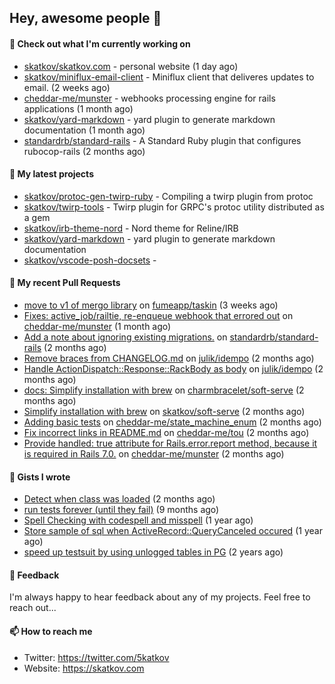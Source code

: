 ## Hey, awesome people 👋

#### 👷 Check out what I'm currently working on
 
- [skatkov/skatkov.com](https://github.com/skatkov/skatkov.com) - personal website (1 day ago) 
- [skatkov/miniflux-email-client](https://github.com/skatkov/miniflux-email-client) - Miniflux client that deliveres updates to email. (2 weeks ago) 
- [cheddar-me/munster](https://github.com/cheddar-me/munster) - webhooks processing engine for rails applications (1 month ago) 
- [skatkov/yard-markdown](https://github.com/skatkov/yard-markdown) - yard plugin to generate markdown documentation (1 month ago) 
- [standardrb/standard-rails](https://github.com/standardrb/standard-rails) - A Standard Ruby plugin that configures rubocop-rails (2 months ago)

#### 🌱 My latest projects
 
- [skatkov/protoc-gen-twirp-ruby](https://github.com/skatkov/protoc-gen-twirp-ruby) - Compiling a twirp plugin from protoc 
- [skatkov/twirp-tools](https://github.com/skatkov/twirp-tools) - Twirp plugin for GRPC&#39;s protoc utility distributed as a gem 
- [skatkov/irb-theme-nord](https://github.com/skatkov/irb-theme-nord) - Nord theme for Reline/IRB 
- [skatkov/yard-markdown](https://github.com/skatkov/yard-markdown) - yard plugin to generate markdown documentation 
- [skatkov/vscode-posh-docsets](https://github.com/skatkov/vscode-posh-docsets) - 


#### 🔨 My recent Pull Requests
 
- [move to v1 of mergo library](https://github.com/fumeapp/taskin/pull/9) on [fumeapp/taskin](https://github.com/fumeapp/taskin) (3 weeks ago) 
- [Fixes: active_job/railtie, re-enqueue webhook that errored out](https://github.com/cheddar-me/munster/pull/18) on [cheddar-me/munster](https://github.com/cheddar-me/munster) (1 month ago) 
- [Add a note about ignoring existing migrations.](https://github.com/standardrb/standard-rails/pull/48) on [standardrb/standard-rails](https://github.com/standardrb/standard-rails) (2 months ago) 
- [Remove braces from CHANGELOG.md](https://github.com/julik/idempo/pull/23) on [julik/idempo](https://github.com/julik/idempo) (2 months ago) 
- [Handle ActionDispatch::Response::RackBody as body](https://github.com/julik/idempo/pull/22) on [julik/idempo](https://github.com/julik/idempo) (2 months ago) 
- [docs: Simplify installation with brew](https://github.com/charmbracelet/soft-serve/pull/534) on [charmbracelet/soft-serve](https://github.com/charmbracelet/soft-serve) (2 months ago) 
- [Simplify installation with brew](https://github.com/skatkov/soft-serve/pull/1) on [skatkov/soft-serve](https://github.com/skatkov/soft-serve) (2 months ago) 
- [Adding basic tests](https://github.com/cheddar-me/state_machine_enum/pull/3) on [cheddar-me/state_machine_enum](https://github.com/cheddar-me/state_machine_enum) (2 months ago) 
- [Fix incorrect links in README.md](https://github.com/cheddar-me/tou/pull/1) on [cheddar-me/tou](https://github.com/cheddar-me/tou) (2 months ago) 
- [Provide handled: true attribute for Rails.error.report method, because it is  required in Rails 7.0.](https://github.com/cheddar-me/munster/pull/8) on [cheddar-me/munster](https://github.com/cheddar-me/munster) (2 months ago)

#### 📓 Gists I wrote
 
- [Detect when class was loaded](https://gist.github.com/642fe6f2abd7b756e2ca146dad4efe33) (2 months ago) 
- [run tests forever (until they fail)](https://gist.github.com/12617ad1fe45a1fc76bcac05e922868c) (9 months ago) 
- [Spell Checking with codespell and misspell](https://gist.github.com/abf49d80e98ac42b3cac397c9efc383f) (1 year ago) 
- [Store sample of sql when ActiveRecord::QueryCanceled occured](https://gist.github.com/17d1f53d38ea90c4a4c678197e682173) (1 year ago) 
- [speed up testsuit by using unlogged tables in PG](https://gist.github.com/e482617b2a1f9635738a0b66ec0cb327) (2 years ago)

#### 💬 Feedback
I'm always happy to hear feedback about any of my projects. Feel free to reach out...

#### 📫 How to reach me

- Twitter: https://twitter.com/5katkov 
- Website: https://skatkov.com
